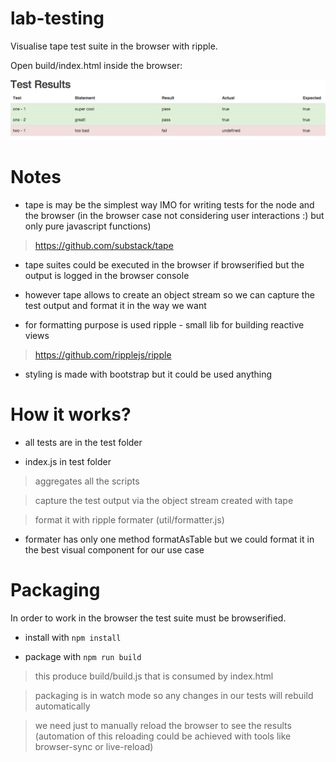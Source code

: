 # lab-testing

Visualise tape test suite in the browser with ripple.

Open build/index.html inside the browser:

![](https://github.com/pltod/test-with-tape-in-browser/blob/master/images/test-results-browser.png)



# Notes

* tape is may be the simplest way IMO for writing tests for the node and the browser (in the browser case not considering user interactions :) but only pure javascript functions)

> https://github.com/substack/tape

* tape suites could be executed in the browser if browserified but the output is logged in the browser console

* however tape allows to create an object stream so we can capture the test output and format it in the way we want

* for formatting purpose is used ripple - small lib for building reactive views

> https://github.com/ripplejs/ripple

 
* styling is made with bootstrap but it could be used anything


# How it works?

* all tests are in the test folder

* index.js in test folder

> aggregates all the scripts

> capture the test output via the object stream created with tape

> format it with ripple formater (util/formatter.js)

* formater has only one method formatAsTable but we could format it in the best visual component for our use case



# Packaging

In order to work in the browser the test suite must be browserified.

* install with ```npm install```

* package with ```npm run build```

> this produce build/build.js that is consumed by index.html

> packaging is in watch mode so any changes in our tests will rebuild automatically

> we need just to manually reload the browser to see the results (automation of this reloading could be achieved with tools like browser-sync or live-reload)



